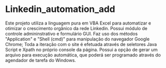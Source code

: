 # Linkedin_automation_add
Este projeto utiliza a linguagem pura em VBA Excel para automatizar e otimizar o crescimento orgânico da rede Linkedin. Possui módulo de controle admininstrativo e formulário GUI. Faz uso dos métodos "Application" e "Shell (cmd)" para manipulação do navegador Google Chrome; Toda a iteração com o site é efetuada através de seletores Java Script e Xpath no próprio console da página. Possui a opção de gerar um arquivo para execução automática, que poderá ser programado através do agendador de tarefa do Windows.
